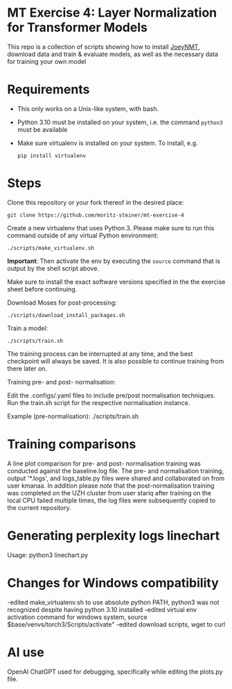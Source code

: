 # MT Exercise 4: Layer Normalization for Transformer Models

This repo is a collection of scripts showing how to install [JoeyNMT](https://github.com/joeynmt/joeynmt), download
data and train & evaluate models, as well as the necessary data for training your own model

# Requirements

- This only works on a Unix-like system, with bash.
- Python 3.10 must be installed on your system, i.e. the command `python3` must be available
- Make sure virtualenv is installed on your system. To install, e.g.

    `pip install virtualenv`

# Steps

Clone this repository or your fork thereof in the desired place:

    git clone https://github.com/moritz-steiner/mt-exercise-4

Create a new virtualenv that uses Python 3. Please make sure to run this command outside of any virtual Python environment:

    ./scripts/make_virtualenv.sh

**Important**: Then activate the env by executing the `source` command that is output by the shell script above.

Make sure to install the exact software versions specified in the the exercise sheet before continuing.

Download Moses for post-processing:

    ./scripts/download_install_packages.sh


Train a model:

    ./scripts/train.sh

The training process can be interrupted at any time, and the best checkpoint will always be saved. It is also possible to continue training from there later on.

Training pre- and post- normalisation:

Edit the .configs/.yaml files to include pre/post normalisation techniques.
Run the train.sh script for the respective normalisation instance. 

Example (pre-normalisation): ./scripts/train.sh

# Training comparisons

A line plot comparison for pre- and post- normalisation training was conducted against the baseline.log file. 
The pre- and normalisation training, output '*.logs', and logs_table.py files were shared and collaborated on from user kmanaa.
In addition please *note* that the post-normalisation training was completed on the UZH cluster from user stariq after training on the local CPU failed multiple times, the log files were subsequently copied to the current repository.

# Generating perplexity logs linechart

Usage: python3 linechart.py

# Changes for Windows compatibility

-edited make_virtualenv.sh to use absolute python PATH, python3 was not recognized despite having python 3.10 installed
-edited virtual env activation command for windows system, source $base/venvs/torch3/Scripts/activate"
-edited download scripts, wget to curl

# AI use

OpenAI ChatGPT used for debugging, specifically while editing the plots.py file.
